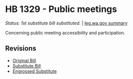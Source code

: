 # HB 1329 - Public meetings
*Status: 1st substitute bill substituted.* | [leg.wa.gov summary](https://app.leg.wa.gov/billsummary?BillNumber=1329&Year=2021)

Concerning public meeting accessibility and participation.

## Revisions
* [Original Bill](1/)
* [Substitute Bill](S/)
* [Engrossed Substitute](S.E/)